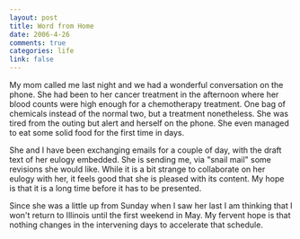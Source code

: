 ```yaml
--- 
layout: post
title: Word from Home
date: 2006-4-26
comments: true
categories: life
link: false
---
```

My mom called me last night and we had a wonderful conversation on the phone. She had been to her cancer treatment in the afternoon where her blood counts were high enough for a chemotherapy treatment. One bag of chemicals instead of the normal two, but a treatment nonetheless. She was tired from the outing but alert and herself on the phone. She even managed to eat some solid food for the first time in days.

She and I have been exchanging emails for a couple of day, with the draft text of her eulogy embedded. She is sending me, via "snail mail" some revisions she would like. While it is a bit strange to collaborate on her eulogy with her, it feels good that she is pleased with its content. My hope is that it is a long time before it has to be presented.

Since she was a little up from Sunday when I saw her last I am thinking that I won't return to Illinois until the first weekend in May. My fervent hope is that nothing changes in the intervening days to accelerate that schedule.
